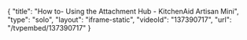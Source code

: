 {
    "title": "How to- Using the Attachment Hub - KitchenAid Artisan Mini",
    "type": "solo",
    "layout": "iframe-static",
    "videoId": "137390717",
    "url": "\/tvpembed\/137390717"
}
